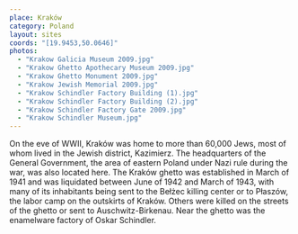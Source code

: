 ```yaml
---
place: Kraków
category: Poland
layout: sites
coords: "[19.9453,50.0646]"
photos:
  - "Krakow Galicia Museum 2009.jpg"
  - "Krakow Ghetto Apothecary Museum 2009.jpg"
  - "Krakow Ghetto Monument 2009.jpg"
  - "Krakow Jewish Memorial 2009.jpg"
  - "Krakow Schindler Factory Building (1).jpg"
  - "Krakow Schindler Factory Building (2).jpg"
  - "Krakow Schindler Factory Gate 2009.jpg"
  - "Krakow Schindler Museum.jpg"
---
```

On the eve of WWII, Kraków was home to more than 60,000 Jews, most of whom lived in
the Jewish district, Kazimierz. The headquarters of the General Government, the area of
eastern Poland under Nazi rule during the war, was also located here. The Kraków ghetto
was established in March of 1941 and was liquidated between June of 1942 and March of
1943, with many of its inhabitants being sent to the Bełżec killing center or to Płaszów, the
labor camp on the outskirts of Kraków. Others were killed on the streets of the ghetto or sent
to Auschwitz-Birkenau. Near the ghetto was the enamelware factory of Oskar Schindler.